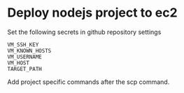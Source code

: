 # Deploy nodejs project to ec2  
Set the following secrets in github repository settings  
```
VM_SSH_KEY
VM_KNOWN_HOSTS
VM_USERNAME
VM_HOST
TARGET_PATH
```

Add project specific commands after the scp command.